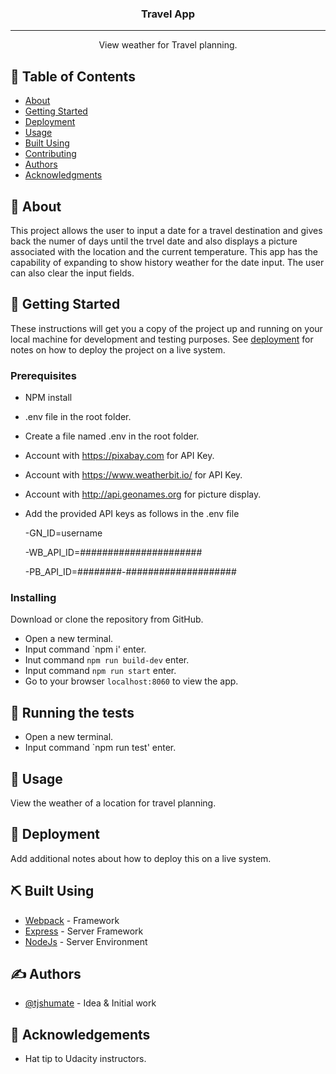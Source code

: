 <h3 align="center">Travel App</h3>

---

<p align="center"> View weather for Travel planning.
    <br> 
</p>

## 📝 Table of Contents

- [About](#about)
- [Getting Started](#getting_started)
- [Deployment](#deployment)
- [Usage](#usage)
- [Built Using](#built_using)
- [Contributing](../CONTRIBUTING.md)
- [Authors](#authors)
- [Acknowledgments](#acknowledgement)

## 🧐 About <a name = "about"></a>

This project allows the user to input a date for a travel destination and gives back the numer of days until the trvel date and also displays a picture associated with the location and the current temperature. This app has the capability of expanding to show history weather for the date input. The user can also clear the input fields.

## 🏁 Getting Started <a name = "getting_started"></a>

These instructions will get you a copy of the project up and running on your local machine for development and testing purposes. See [deployment](#deployment) for notes on how to deploy the project on a live system.

### Prerequisites

- NPM install
- .env file in the root folder.
- Create a file named .env in the root folder. 
- Account with https://pixabay.com for API Key.
- Account with https://www.weatherbit.io/ for API Key.
- Account with http://api.geonames.org for picture display.
- Add the provided API keys as follows in the .env file

    -GN_ID=username

    -WB_API_ID=######################
    
    -PB_API_ID=########-####################

### Installing

Download or clone the repository from GitHub.

- Open a new terminal.
- Input command  `npm i' enter.
- Inut command `npm run build-dev` enter.
- Input command  `npm run start` enter.
- Go to your browser `localhost:8060` to view the app.

## 🔧 Running the tests <a name = "tests"></a>

- Open a new terminal.
- Input command  `npm run test' enter.

## 🎈 Usage <a name="usage"></a>

View the weather of a location for travel planning.

## 🚀 Deployment <a name = "deployment"></a>

Add additional notes about how to deploy this on a live system.

## ⛏️ Built Using <a name = "built_using"></a>

- [Webpack](https://webpack.js.org/) - Framework
- [Express](https://expressjs.com/) - Server Framework
- [NodeJs](https://nodejs.org/en/) - Server Environment

## ✍️ Authors <a name = "authors"></a>

- [@tjshumate](https://github.com/ts2396) - Idea & Initial work

## 🎉 Acknowledgements <a name = "acknowledgement"></a>

- Hat tip to Udacity instructors.
